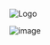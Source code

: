 ![Logo](https://github.com/raphaelaugustb/cstock.io/assets/66183690/afe65152-a23a-490c-8587-0ba8646e87bf)


![image](https://github.com/raphaelaugustb/cstock.io/assets/66183690/46f90089-c702-4f59-a1f6-ea79ab270117)

